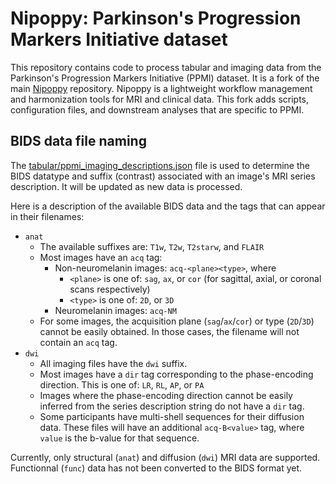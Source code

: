 # Nipoppy: Parkinson's Progression Markers Initiative dataset

This repository contains code to process tabular and imaging data from the Parkinson's Progression Markers Initiative (PPMI) dataset. It is a fork of the main [Nipoppy](https://github.com/neurodatascience/nipoppy) repository. Nipoppy is a lightweight workflow management and harmonization tools for MRI and clinical data. This fork adds scripts, configuration files, and downstream analyses that are specific to PPMI.

## BIDS data file naming

<!-- TODO: update link/path once tabular is moved under workflow -->
The [tabular/ppmi_imaging_descriptions.json](https://github.com/neurodatascience/nipoppy-ppmi/blob/main/nipoppy/workflow/tabular/ppmi_imaging_descriptions.json) file is used to determine the BIDS datatype and suffix (contrast) associated with an image's MRI series description. It will be updated as new data is processed.

Here is a description of the available BIDS data and the tags that can appear in their filenames:

- `anat`
  - The available suffixes are: `T1w`, `T2w`, `T2starw`, and `FLAIR`
  - Most images have an `acq` tag:
    - Non-neuromelanin images: `acq-<plane><type>`, where
        - `<plane>` is one of: `sag`, `ax`, or `cor` (for sagittal, axial, or coronal scans respectively)
        - `<type>` is one of: `2D`, or `3D`
    - Neuromelanin images: `acq-NM`
  - For some images, the acquisition plane (`sag`/`ax`/`cor`) or type (`2D`/`3D`) cannot be easily obtained. In those cases, the filename will not contain an `acq` tag.
- `dwi`
  - All imaging files have the `dwi` suffix.
  - Most images have a `dir` tag corresponding to the phase-encoding direction. This is one of: `LR`, `RL`, `AP`, or `PA`
  - Images where the phase-encoding direction cannot be easily inferred from the series description string do not have a `dir` tag.
  - Some participants have multi-shell sequences for their diffusion data. These files will have an additional `acq-B<value>` tag, where `value` is the b-value for that sequence.

Currently, only structural (`anat`) and diffusion (`dwi`) MRI data are supported. Functionnal (`func`) data has not been converted to the BIDS format yet.
